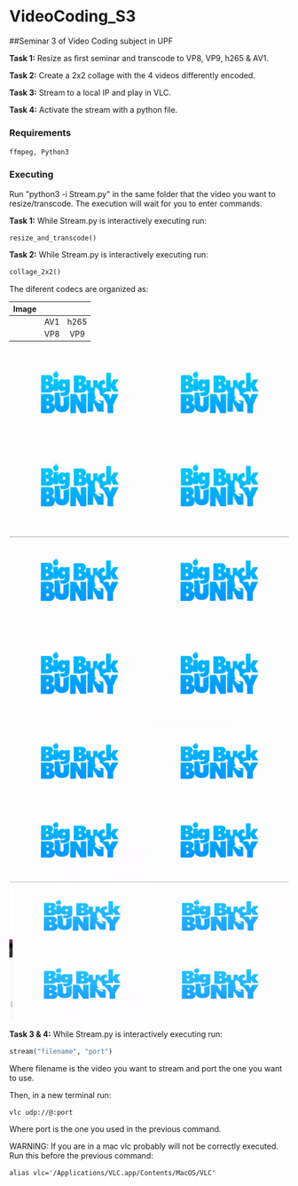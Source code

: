 # VideoCoding_S3
##Seminar 3 of Video Coding subject in UPF

**Task 1:** Resize as first seminar and transcode to VP8, VP9, h265 & AV1.

**Task 2:** Create a 2x2 collage with the 4 videos differently encoded.

**Task 3:** Stream to a local IP and play in VLC.

**Task 4:** Activate the stream with a python file.

### Requirements
	ffmpeg, Python3

### Executing
Run "python3 -i Stream.py" in the same folder that the video you want to resize/transcode. The execution will wait for you to enter commands.

**Task 1:** While Stream.py is interactively executing run:

```python
resize_and_transcode()
```

**Task 2:** While Stream.py is interactively executing run:

```python
collage_2x2()
```
The diferent codecs are organized as:

| Image         | | |
| ------------- |:-------------:|:-------------:|
| | AV1 | h265 |
| | VP8 | VP9 |

![alt text](https://github.com/MaciAC/VideoCoding_S3/blob/master/images/1280x720.png "1280x720")
![alt text](https://github.com/MaciAC/VideoCoding_S3/blob/master/images/720x480.png "720x480")
![alt text](https://github.com/MaciAC/VideoCoding_S3/blob/master/images/360x240.png "360x240")
![alt text](https://github.com/MaciAC/VideoCoding_S3/blob/master/images/160x120.png "160x120")



**Task 3 & 4:** While Stream.py is interactively executing run:

```python
stream("filename", "port")
```

Where filename is the video you want to stream and port the one you want to use.

Then, in a new terminal run:

```
vlc udp://@:port
```

Where port is the one you used in the previous command.

WARNING: If you are in a mac vlc probably will not be correctly executed. Run this before the previous command:

```
alias vlc='/Applications/VLC.app/Contents/MacOS/VLC'
```
